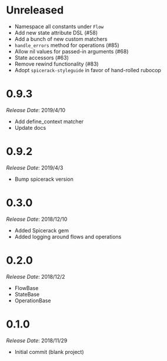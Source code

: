 # Unreleased

- Namespace all constants under `Flow`
- Add new state attribute DSL (#58)
- Add a bunch of new custom matchers 
- `handle_errors` method for operations (#85)
- Allow nil values for passed-in arguments (#68)
- State accessors (#63)
- Remove rewind functionality (#83)
- Adopt `spicerack-styleguide` in favor of hand-rolled rubocop

# 0.9.3

*Release Date*: 2019/4/10

- Add define_context matcher
- Update docs

# 0.9.2

*Release Date*: 2019/4/3

- Bump spicerack version

# 0.3.0

*Release Date*: 2018/12/10

- Added Spicerack gem
- Added logging around flows and operations

# 0.2.0

*Release Date*: 2018/12/2

- FlowBase
- StateBase
- OperationBase

# 0.1.0

*Release Date*: 2018/11/29

- Initial commit (blank project)
